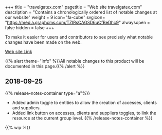 +++
title = "travelgatex.com"
pagetitle = "Web site travelgatex.com"
description = "Contains a chronologically ordered list of notable changes at our website"
weight = 9
icon="fa-cube"
svgicon= "https://media.graphcms.com/TZIRsCAGSD6uCfBeDhc9"
alwaysopen = false
hidden = false
+++

To make it easier for users and contributors to see precisely what notable changes have been made on the web.

[Web site Link](https://www.travelgatex.com/)

{{% alert theme="info" %}}All notable changes to this product will be documented in this page.{{% /alert %}}

## 2018-09-25

{{% release-notes-container type="a"%}}
- Added admin toggle to entities to allow the creation of accesses, clients and suppliers.
- Added link button on accesses, clients and suppliers toggles, to link the resource at the current group level.
{{% /release-notes-container %}}

{{% wip %}}
